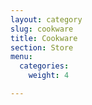 ```yaml
---
layout: category
slug: cookware
title: Cookware
section: Store
menu:
  categories:
    weight: 4

---
```

